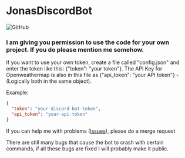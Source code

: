 # JonasDiscordBot

<img alt="GitHub" src="https://img.shields.io/github/license/jonasrdl/JonasDiscordBot">

### I am giving you permission to use the code for your own project. If you do please mention me somehow.

If you want to use your own token, create a file called "config.json" and enter the token like this: {"token": "your token"}.
The API Key for Openweathermap is also in this file as {"api_token": "your API token"} - (Logically both in the same object).

Example:
```json
{
  "token": "your-discord-bot-token",
  "api_token": "your-api-token"
}
```

If you can help me with problems ([Issues](https://github.com/jonasrdl/JonasDiscordBot/issues)), please do a merge request

There are still many bugs that cause the bot to crash with certain commands, if all these bugs are fixed I will probably make it public.
